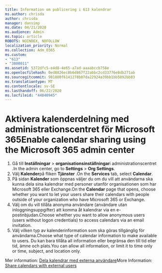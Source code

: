 ```yaml
---
title: Information om publicering i 613 kalendrar
ms.author: chrisda
author: chrisda
manager: dansimp
ms.date: 04/21/2020
ms.audience: Admin
ms.topic: article
ROBOTS: NOINDEX, NOFOLLOW
localization_priority: Normal
ms.collection: Adm_O365
ms.custom:
- "613"
- "3800011"
ms.assetid: 5372dfc5-e4d8-4e65-a7ad-aaaabccb758e
ms.openlocfilehash: 0ed8826ec8b6d867f22abbc2cd33776e8db271ab
ms.sourcegitcommit: 981880f6141278b87da22924a39bb1bb5892bb83
ms.translationtype: MT
ms.contentlocale: sv-SE
ms.lasthandoff: 06/22/2020
ms.locfileid: "44840945"
---
```

# <a name="enable-calendar-sharing-using-the-microsoft-365-admin-center"></a><span data-ttu-id="35b95-102">Aktivera kalenderdelning med administrationscentret för Microsoft 365</span><span class="sxs-lookup"><span data-stu-id="35b95-102">Enable calendar sharing using the Microsoft 365 admin center</span></span>

1. <span data-ttu-id="35b95-103">Gå till **Inställningar**   >   **organisationsinställningar**i administrationscentret .</span><span class="sxs-lookup"><span data-stu-id="35b95-103">In the admin center, go to  **Settings**  >  **Org Settings**.</span></span>
2. <span data-ttu-id="35b95-104">Välj **Kalender**på fliken **Tjänster** .</span><span class="sxs-lookup"><span data-stu-id="35b95-104">On the  **Services**  tab, select  **Calendar**.</span></span>
3. <span data-ttu-id="35b95-105">På sidan **Kalender** som öppnas väljer du om du vill att användarna ska kunna dela sina kalendrar med personer utanför organisationen som har Microsoft 365 eller Exchange.</span><span class="sxs-lookup"><span data-stu-id="35b95-105">On the  **Calendar**  page that opens, choose whether you want to let your users share their calendars with people outside of your organization who have Microsoft 365 or Exchange.</span></span>
4. <span data-ttu-id="35b95-106">Välj om du vill tillåta anonyma användare (användare utan inloggningsuppgifter) att komma åt kalendrar via en e-postinbjudan.</span><span class="sxs-lookup"><span data-stu-id="35b95-106">Choose whether you want to allow anonymous users (users without logon credentials) to access calendars via an email invitation.</span></span>
5. <span data-ttu-id="35b95-107">Välj vilken typ av kalenderinformation som ska göras tillgänglig för användarna.</span><span class="sxs-lookup"><span data-stu-id="35b95-107">Choose what type of calendar information to make available to users.</span></span> <span data-ttu-id="35b95-108">Du kan bara tillåta all information eller begränsa den till tid eller tid, ämne och plats.</span><span class="sxs-lookup"><span data-stu-id="35b95-108">You can allow all information, or limit it to time only or time, subject, and location only.</span></span>

<span data-ttu-id="35b95-109">Mer information: [Dela kalendrar med externa användare](https://docs.microsoft.com/microsoft-365/admin/manage/share-calendars-with-external-users)</span><span class="sxs-lookup"><span data-stu-id="35b95-109">More Information: [Share calendars with external users](https://docs.microsoft.com/microsoft-365/admin/manage/share-calendars-with-external-users)</span></span>
